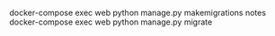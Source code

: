 docker-compose exec web python manage.py makemigrations notes
docker-compose exec web python manage.py migrate
